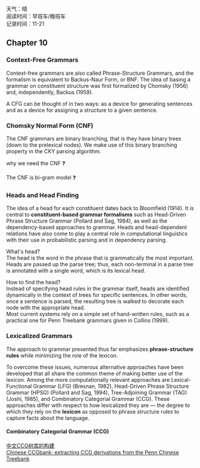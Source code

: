 天气：晴<br>阅读时间：早班车/晚班车<br>记录时间：11-21

## Chapter 10

### Context-Free Grammars

Context-free grammars are also called Phrase-Structure Grammars, and the formalism is equivalent to Backus-Naur Form, or BNF. The idea of basing a grammar on constituent structure was first formalized by Chomsky (1956) and, independently, Backus (1959).

A CFG can be thought of in two ways: as a device for generating sentences and as a device for assigning a structure to a given sentence.

### Chomsky Normal Form (CNF)

The CNF grammars are binary branching, that is they have binary trees (down to the prelexical nodes). We make use of this binary branching property in the CKY parsing algorithm.

why we need the CNF :question:

The CNF is bi-gram model​ :question: 

### Heads and Head Finding

The idea of a head for each constituent dates back to Bloomfield (1914). It is central to **constituent-based grammar formalisms** such as Head-Driven Phrase Structure Grammar (Pollard and Sag, 1994), as well as the dependency-based approaches to grammar. Heads and head-dependent relations have also come to play a central role in computational linguistics with their use in probabilistic parsing and in dependency parsing.

What's head?<br>	The head is the word in the phrase that is grammatically the most important. Heads are passed up the parse tree; thus, each non-terminal in a parse tree is annotated with a single word, which is its lexical head.

How to find the head?<br>	Instead of specifying head rules in the grammar itself, heads are identified dynamically in the context of trees for specific sentences. In other words, once a sentence is parsed, the resulting tree is walked to decorate each node with the appropriate head. <br>	Most current systems rely on a simple set of hand-written rules, such as a practical one for Penn Treebank grammars given in Collins (1999).

### Lexicalized Grammars

The approach to grammar presented thus far emphasizes **phrase-structure rules** while minimizing the role of the lexicon. 

To overcome these issues, numerous alternative approaches
have been developed that all share the common theme of making better
use of the lexicon. Among the more computationally relevant approaches are Lexical-Functional Grammar (LFG) (Bresnan, 1982), Head-Driven Phrase Structure Grammar (HPSG) (Pollard and Sag, 1994), Tree-Adjoining Grammar (TAG) (Joshi, 1985), and Combinatory Categorial Grammar (CCG). These approaches differ with respect to how lexicalized they are — the degree to which they rely on the **lexicon** as opposed to phrase structure rules to capture facts about the language.

#### Combinatory Categorial Grammar (CCG)



[中文CCG树库的构建](http://jcip.cipsc.org.cn/CN/abstract/abstract1600.shtml)<br>[Chinese CCGbank: extracting CCG derivations from the Penn Chinese Treebank](http://aclweb.org/anthology/C/C10/C10-1122.pdf)

